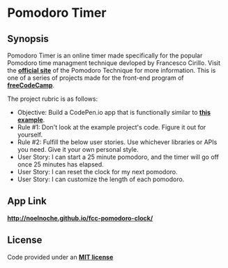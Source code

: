 Pomodoro Timer
===

Synopsis
---
Pomodoro Timer is an online timer made specifically for the popular Pomodoro time managment technique devloped by Francesco Cirillo.
Visit the **[official site](https://francescocirillo.com/pages/pomodoro-technique)** of the Pomodoro Technique for more information.
This is one of a series of projects made for the front-end program of **[freeCodeCamp](http://www.freecodecamp.com/)**.

The project rubric is as follows:

+ Objective: Build a CodePen.io app that is functionally similar to **[this example](http://codepen.io/FreeCodeCamp/full/VemPZX)**.
+ Rule #1: Don't look at the example project's code. Figure it out for yourself.
+ Rule #2: Fulfill the below user stories. Use whichever libraries or APIs you need. Give it your own personal style.
+ User Story: I can start a 25 minute pomodoro, and the timer will go off once 25 minutes has elapsed.
+ User Story: I can reset the clock for my next pomodoro.
+ User Story: I can customize the length of each pomodoro.


App Link
---
**<http://noelnoche.github.io/fcc-pomodoro-clock/>**


License
---
Code provided under an **[MIT license](https://github.com/noelnoche/fcc-pomodoro-clock/blob/gh-pages/LICENSE.md)**
